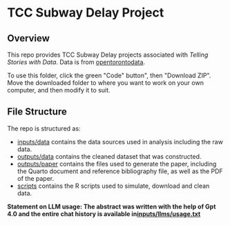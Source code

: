 # TCC Subway Delay Project

## Overview

This repo provides TCC Subway Delay projects associated with *Telling Stories with Data*. Data is from [opentorontodata](https://open.toronto.ca/dataset/ttc-subway-delay-data/).

To use this folder, click the green "Code" button", then "Download ZIP". Move the downloaded folder to where you want to work on your own computer, and then modify it to suit.

## File Structure

The repo is structured as:

-   [inputs/data](inputs/data) contains the data sources used in analysis including the raw data.
-   [outputs/data](outputs/data) contains the cleaned dataset that was constructed.
-   [outputs/paper](outputs/paper) contains the files used to generate the paper, including the Quarto document and reference bibliography file, as well as the PDF of the paper. 
-   [scripts](scripts) contains the R scripts used to simulate, download and clean data.


**Statement on LLM usage: The abstract was written with the help of Gpt 4.0 and the entire chat history is available in[inputs/llms/usage.txt](inputs/llms/usage.txt)**

